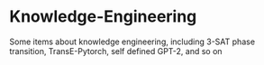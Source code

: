 # Knowledge-Engineering
Some items about knowledge engineering, including 3-SAT phase transition, TransE-Pytorch, self defined GPT-2, and so on

